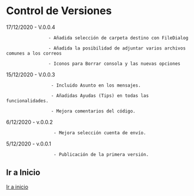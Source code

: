 # Control de Versiones
17/12/2020 - V.0.0.4

                    - Añadida selección de carpeta destino con FileDialog
                    
                    - Añadida la posibilidad de adjuntar varios archivos comunes a los correos
                    
                    - Iconos para Borrar consola y las nuevas opciones
15/12/2020 - V.0.0.3 
                     
                     - Incluido Asunto en los mensajes.
                     
                     - Añadidas Ayudas (Tips) en todas las funcionalidades.
                     
                     - Mejora comentarios del código.                    
6/12/2020 - v.0.0.2  
                      
                      - Mejora selección cuenta de envío.
5/12/2020 - v.0.0.1  
                      
                      - Publicación de la primera versión.
                      
## Ir a Inicio
[Ir a inicio](README.md#combinar-correspondencia)

